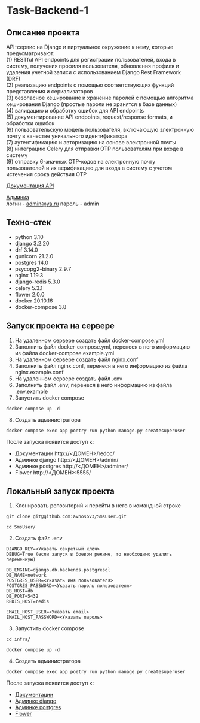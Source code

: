 # Task-Backend-1

## Описание проекта
API-сервис на Django и виртуальное окружение к нему, которые предусматривают:  
(1) RESTful API endpoints для регистрации пользователей, входа в систему, получения профиля пользователя, обновления профиля и удаления учетной записи с использованием Django Rest Framework (DRF)  
(2) реализацию endpoints с помощью соответствующих функций представления и сериализаторов  
(3) безопасное хеширование и хранение паролей с помощью алгоритма хеширования Django (простые пароли не хранятся в базе данных)  
(4) валидацию и обработку ошибок для API endpoints  
(5) документирование API endpoints, request/response formats, и обработки ошибок  
(6) пользовательскую модель пользователя, включающую электронную почту в качестве уникального идентификатора  
(7) аутентификацию и авторизацию на основе электронной почты  
(8) интеграцию Celery для отправки OTP пользователям при входе в систему  
(9) отправку 6-значных OTP-кодов на электронную почту пользователей и их верификацию для входа в систему с учетом истечения срока действия OTP  

[Документация API](https://avnosov3.pythonanywhere.com/redoc/)  

[Админка](https://avnosov3.pythonanywhere.com/admin/)  
логин - admin@ya.ru
пароль - admin

## Техно-стек

* python 3.10
* django 3.2.20
* drf 3.14.0
* gunicorn 21.2.0
* postgres 14.0
* psycopg2-binary 2.9.7
* nginx 1.19.3
* django-redis 5.3.0
* celery 5.3.1
* flower 2.0.0
* docker 20.10.16
* docker-compose 3.8



## Запуск проекта на сервере

1. На удаленном сервере создать файл docker-compose.yml
2. Заполнить файл docker-compose.yml, перенеся в него информацию из файла docker-compose.example.yml
3. На удаленном сервере создать файл nginx.conf
4. Заполнить файл nginx.conf, перенеся в него информацию из файла nginx.example.conf
5. На удаленном сервере создать файл .env
6. Заполнить файл .env, перенеся в него информацию из файла .env.example
7. Запустить docker compose
```
docker compose up -d
```
8. Создать администратора
```
docker compose exec app poetry run python manage.py createsuperuser
```

После запуска появится доступ к:
* Документации http://<ДОМЕН>/redoc/
* Админке django http://<ДОМЕН>/admin/
* Админке postgres http://<ДОМЕН>/adminer/
* Flower http://<ДОМЕН>:5555/

## Локальный запуск проекта
1. Клонировать репозиторий и перейти в него в командной строке
```
git clone git@github.com:avnosov3/SmsUser.git
```
```
cd SmsUser/
```
2. Создать файл .env

```
DJANGO_KEY=<Указать секретный ключ>
DEBUG=True (если запуск в боевом режиме, то необходимо удалить переменную)

DB_ENGINE=django.db.backends.postgresql
DB_NAME=network
POSTGRES_USER=<Указать имя пользователя>
POSTGRES_PASSWORD=<Указать пароль пользователя>
DB_HOST=db
DB_PORT=5432
REDIS_HOST=redis

EMAIL_HOST_USER=<Указать email>
EMAIL_HOST_PASSWORD=<Указать пароль>
```

3. Запустить docker compose
```
cd infra/
```
```
docker compose up -d
```
4. Создать администратора
```
docker compose exec app poetry run python manage.py createsuperuser
```

После запуска появится доступ к:
* [Документации](http://127.0.0.1/redoc/)
* [Админке django](http://127.0.0.1/admin/)
* [Админке postgres](http://127.0.0.1/adminer/)
* [Flower](http://127.0.0.1:5555/)
